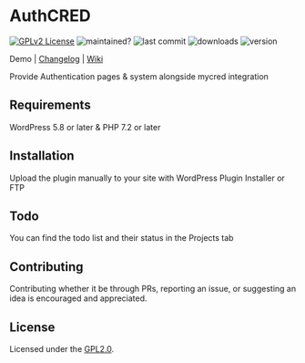 # AuthCRED

[![GPLv2 License](https://img.shields.io/badge/License-GPL%20v2-yellow.svg)](https://opensource.org/licenses/)
![maintained?](https://img.shields.io/badge/maintained%3F-yes-green.svg)
![last commit](https://img.shields.io/github/last-commit/iniznet/authcred)
![downloads](https://img.shields.io/github/downloads/iniznet/authcred/total.svg)
![version](https://img.shields.io/github/v/release/iniznet/authcred)

Demo | [Changelog](CHANGELOG.md) | [Wiki](https://github.com/iniznet/authcred/wiki)

Provide Authentication pages & system alongside mycred integration

## Requirements

WordPress 5.8 or later & PHP 7.2 or later

## Installation

Upload the plugin manually to your site with WordPress Plugin Installer or FTP
    
## Todo

You can find the todo list and their status in the Projects tab

## Contributing

Contributing whether it be through PRs, reporting an issue, or suggesting an idea is encouraged and appreciated.

## License

Licensed under the [GPL2.0](https://github.com/iniznet/authcred/blob/master/LICENSE).